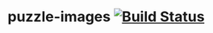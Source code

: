 puzzle-images [![Build Status](http://jenkins.deboo.fr/job/Puzzle-images/badge/icon)](http://jenkins.deboo.fr/job/Puzzle-images/)
=============
